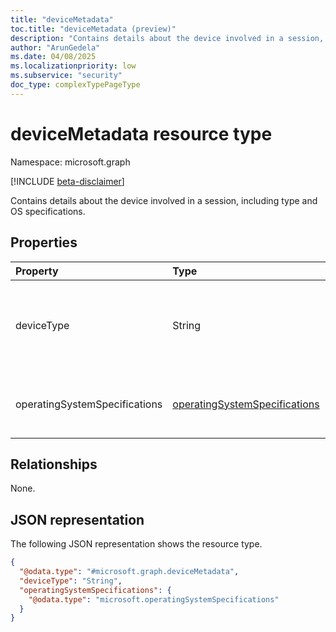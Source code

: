 ```yaml
---
title: "deviceMetadata"
toc.title: "deviceMetadata (preview)"
description: "Contains details about the device involved in a session, including type and OS specifications."
author: "ArunGedela"
ms.date: 04/08/2025
ms.localizationpriority: low
ms.subservice: "security"
doc_type: complexTypePageType
---
```


# deviceMetadata resource type

Namespace: microsoft.graph

[!INCLUDE [beta-disclaimer](../../includes/beta-disclaimer.md)]

Contains details about the device involved in a session, including type and OS specifications.

## Properties

| Property                    | Type                                                                                                               | Description                                       |
| :-------------------------- | :----------------------------------------------------------------------------------------------------------------- | :------------------------------------------------ |
| deviceType                  | String                                                                                                             | The general type of the device (for example, "Managed", "Unmanaged", "Unknown"). |
| operatingSystemSpecifications | [operatingSystemSpecifications](../resources/operatingsystemspecifications.md) | Details about the operating system platform and version. |

## Relationships

None.

## JSON representation

The following JSON representation shows the resource type.
<!-- {
  "blockType": "resource",
  "@odata.type": "microsoft.graph.deviceMetadata",
  "openType": false
}-->
``` json
{
  "@odata.type": "#microsoft.graph.deviceMetadata",
  "deviceType": "String",
  "operatingSystemSpecifications": {
    "@odata.type": "microsoft.operatingSystemSpecifications"
  }
}
```

